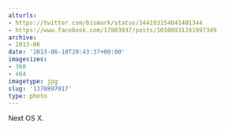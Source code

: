```yaml
---
alturls:
- https://twitter.com/bismark/status/344193154041401344
- https://www.facebook.com/17803937/posts/10100931241097349
archive:
- 2013-06
date: '2013-06-10T20:43:37+00:00'
imagesizes:
- 360
- 464
imagetype: jpg
slug: '1370897017'
type: photo
---
```


Next OS X.
